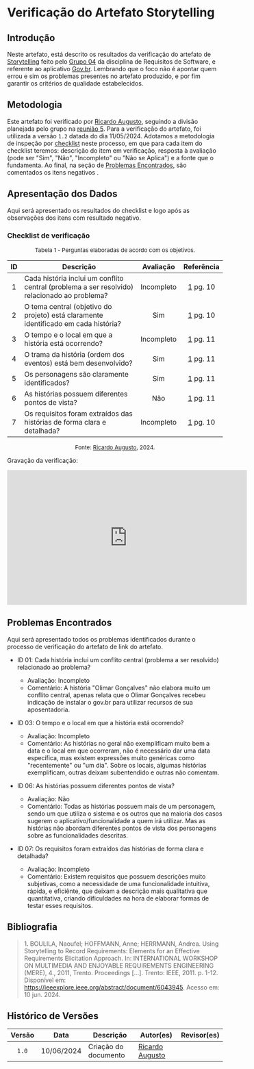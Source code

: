# Verificação do Artefato Storytelling

## Introdução

Neste artefato, está descrito os resultados da verificação do artefato de [Storytelling](https://requisitos-de-software.github.io/2024.1-Gov.br/#/elicitacao/storytelling) feito pelo [Grupo 04](https://requisitos-de-software.github.io/2024.1-Gov.br/#/README) da disciplina de Requisitos de Software, e referente ao aplicativo [Gov.br](https://play.google.com/store/apps/details?id=br.gov.meugovbr&hl=pt_BR&gl=US). Lembrando que o foco não é apontar quem errou e sim os problemas presentes no artefato produzido, e por fim garantir os critérios de qualidade estabelecidos.

## Metodologia

Este artefato foi verificado por [Ricardo Augusto](https://github.com/avmricardo), seguindo a divisão planejada pelo grupo na [reunião 5](https://requisitos-de-software.github.io/2024.1-Correios/atas/ata5/). Para a verificação do artefato, foi utilizada a versão `1.2` datada do dia 11/05/2024. Adotamos a metodologia de inspeção por [checklist](#checklist-de-verificacao) neste processo, em que para cada item do checklist teremos: descrição do item em verificação, resposta à avaliação (pode ser "Sim", "Não", "Incompleto" ou "Não se Aplica") e a fonte que o fundamenta. Ao final, na seção de [Problemas Encontrados](#problemas-encontrados), são comentados os itens negativos .

## Apresentação dos Dados

Aqui será apresentado os resultados do checklist e logo após as observações dos itens com resultado negativo.

### Checklist de verificação

<font size="2"><p style="text-align: center">Tabela 1 - Perguntas elaboradas de acordo com os objetivos.</p></font>

<center>

| ID | Descrição | Avaliação | Referência|
|:--:| --------- | :-------: | :-------: |
|1| Cada história inclui um conflito central (problema a ser resolvido) relacionado ao problema? |Incompleto|<a href="#ref1">1</a> pg. 10|
|2| O tema central (objetivo do projeto) está claramente identificado em cada história?|Sim|<a href="#ref1">1</a> pg. 10|
|3| O tempo e o local em que a história está ocorrendo? |Incompleto|<a href="#ref1">1</a> pg. 11|
|4| O trama da história (ordem dos eventos) está bem desenvolvido?|Sim|<a href="#ref1">1</a> pg. 11|
|5| Os personagens são claramente identificados?| Sim |<a href="#ref1">1</a> pg. 11|
|6| As histórias possuem diferentes pontos de vista?|Não|<a href="#ref1">1</a> pg. 11|
|7| Os requisitos foram extraídos das histórias de forma clara e detalhada?| Incompleto | <a href="#ref1">1</a> pg. 10 |


</center>

<font size="2"><p style="text-align: center">Fonte: [Ricardo Augusto](https://github.com/avmricardo), 2024.</p></font>

Gravação da verificação:

<center>

<iframe width="560" height="315" src="https://www.youtube.com/embed/UKUnzxguu0I?si=5ydLIla60A4WIQPY" title="YouTube video player" frameborder="0" allow="accelerometer; autoplay; clipboard-write; encrypted-media; gyroscope; picture-in-picture; web-share" referrerpolicy="strict-origin-when-cross-origin" allowfullscreen></iframe>

</center>

## Problemas Encontrados

Aqui será apresentado todos os problemas identificados durante o processo de verificação do artefato de link do artefato.

- ID 01: Cada história inclui um conflito central (problema a ser resolvido) relacionado ao problema? 
    - Avaliação: Incompleto
    - Comentário: A história "Olimar Gonçalves" não elabora muito um conflito central, apenas relata que o Olimar Gonçalves recebeu indicação de instalar o gov.br para utilizar recursos de sua aposentadoria.

- ID 03: O tempo e o local em que a história está ocorrendo?
    - Avaliação: Incompleto
    - Comentário: As histórias no geral não exemplificam muito bem a data e o local em que ocorreram, não é necessário dar uma data específica, mas existem expressões muito genéricas como "recentemente" ou "um dia". Sobre os locais, algumas histórias exemplificam, outras deixam subentendido e outras não comentam.

- ID 06: As histórias possuem diferentes pontos de vista?
    - Avaliação: Não
    - Comentário: Todas as histórias possuem mais de um personagem, sendo um que utiliza o sistema e os outros que na maioria dos casos sugerem o aplicativo/funcionalidade a quem irá utilizar. Mas as histórias não abordam diferentes pontos de vista dos personagens sobre as funcionalidades descritas.

- ID 07: Os requisitos foram extraídos das histórias de forma clara e detalhada?
    - Avaliação: Incompleto
    - Comentário: Existem requisitos que possuem descrições muito subjetivas, como a necessidade de uma funcionalidade intuitiva, rápida, e eficiênte, que deixam a descrição mais qualitativa que quantitativa, criando dificuldades na hora de elaborar formas de testar esses requisitos.

## Bibliografia

> 1<a id="ref1">.</a> BOULILA, Naoufel; HOFFMANN, Anne; HERRMANN, Andrea. Using Storytelling to Record Requirements: Elements for an Effective Requirements Elicitation Approach. In: INTERNATIONAL WORKSHOP ON MULTIMEDIA AND ENJOYABLE REQUIREMENTS ENGINEERING (MERE), 4., 2011, Trento. Proceedings [...]. Trento: IEEE, 2011. p. 1-12. Disponível em: <https://ieeexplore.ieee.org/abstract/document/6043945>. Acesso em: 10 jun. 2024.

## Histórico de Versões

| Versão | Data | Descrição | Autor(es) | Revisor(es) |
| :----: | :--: | --------- | ----------- | ------ |
| `1.0`  | 10/06/2024 | Criação do documento |[Ricardo Augusto](https://github.com/avmricardo) | []() |